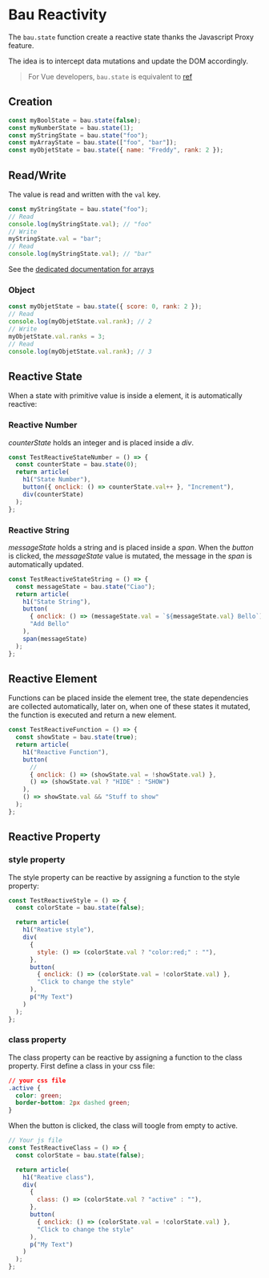 # Bau Reactivity

The `bau.state` function create a reactive state thanks the Javascript Proxy feature.

The idea is to intercept data mutations and update the DOM accordingly.

> For Vue developers, `bau.state` is equivalent to [ref](https://vuejs.org/guide/essentials/reactivity-fundamentals.html)

## Creation

```js
const myBoolState = bau.state(false);
const myNumberState = bau.state(1);
const myStringState = bau.state("foo");
const myArrayState = bau.state(["foo", "bar"]);
const myObjetState = bau.state({ name: "Freddy", rank: 2 });
```

## Read/Write

The value is read and written with the `val` key.

```js
const myStringState = bau.state("foo");
// Read
console.log(myStringState.val); // "foo"
// Write
myStringState.val = "bar";
// Read
console.log(myStringState.val); // "bar"
```

See the [dedicated documentation for arrays](./BauStateArray.md)

### Object

```js
const myObjetState = bau.state({ score: 0, rank: 2 });
// Read
console.log(myObjetState.val.rank); // 2
// Write
myObjetState.val.ranks = 3;
// Read
console.log(myObjetState.val.rank); // 3
```

## Reactive State

When a state with primitive value is inside a element, it is automatically reactive:

### Reactive Number

_counterState_ holds an integer and is placed inside a _div_.

```js
const TestReactiveStateNumber = () => {
  const counterState = bau.state(0);
  return article(
    h1("State Number"),
    button({ onclick: () => counterState.val++ }, "Increment"),
    div(counterState)
  );
};
```

### Reactive String

_messageState_ holds a string and is placed inside a _span_. When the _button_ is clicked, the _messageState_ value is mutated, the message in the _span_ is automatically updated.

```js
const TestReactiveStateString = () => {
  const messageState = bau.state("Ciao");
  return article(
    h1("State String"),
    button(
      { onclick: () => (messageState.val = `${messageState.val} Bello`) },
      "Add Bello"
    ),
    span(messageState)
  );
};
```

## Reactive Element

Functions can be placed inside the element tree, the state dependencies are collected automatically, later on, when one of these states it mutated, the function is executed and return a new element.

```js
const TestReactiveFunction = () => {
  const showState = bau.state(true);
  return article(
    h1("Reactive Function"),
    button(
      //
      { onclick: () => (showState.val = !showState.val) },
      () => (showState.val ? "HIDE" : "SHOW")
    ),
    () => showState.val && "Stuff to show"
  );
};
```

## Reactive Property

### style property

The style property can be reactive by assigning a function to the style property:

```js
const TestReactiveStyle = () => {
  const colorState = bau.state(false);

  return article(
    h1("Reative style"),
    div(
      {
        style: () => (colorState.val ? "color:red;" : ""),
      },
      button(
        { onclick: () => (colorState.val = !colorState.val) },
        "Click to change the style"
      ),
      p("My Text")
    )
  );
};
```

### class property

The class property can be reactive by assigning a function to the class property.
First define a class in your css file:

```css
// your css file
.active {
  color: green;
  border-bottom: 2px dashed green;
}
```

When the button is clicked, the class will toogle from empty to active.

```js
// Your js file
const TestReactiveClass = () => {
  const colorState = bau.state(false);

  return article(
    h1("Reative class"),
    div(
      {
        class: () => (colorState.val ? "active" : ""),
      },
      button(
        { onclick: () => (colorState.val = !colorState.val) },
        "Click to change the style"
      ),
      p("My Text")
    )
  );
};
```
